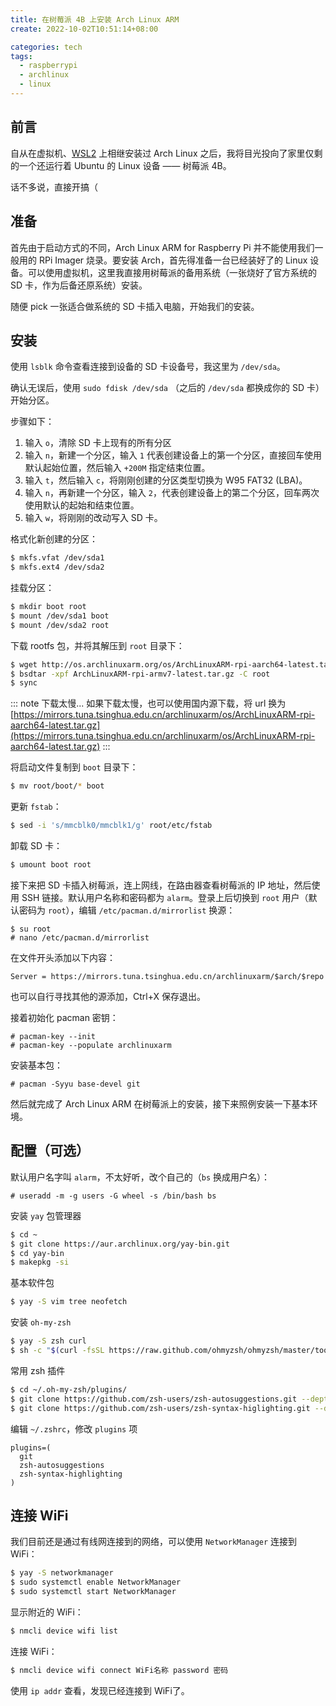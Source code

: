 ```yaml
---
title: 在树莓派 4B 上安装 Arch Linux ARM
create: 2022-10-02T10:51:14+08:00

categories: tech
tags:
  - raspberrypi
  - archlinux
  - linux
---
```


## 前言

自从在虚拟机、[WSL2](../wsl2-arch/) 上相继安装过 Arch Linux 之后，我将目光投向了家里仅剩的一个还运行着 Ubuntu 的 Linux 设备 —— 树莓派 4B。

话不多说，直接开搞（

## 准备

首先由于启动方式的不同，Arch Linux ARM for Raspberry Pi 并不能使用我们一般用的 RPi Imager 烧录。要安装 Arch，首先得准备一台已经装好了的 Linux 设备。可以使用虚拟机，这里我直接用树莓派的备用系统（一张烧好了官方系统的 SD 卡，作为后备还原系统）安装。

随便 pick 一张适合做系统的 SD 卡插入电脑，开始我们的安装。

## 安装

使用 `lsblk` 命令查看连接到设备的 SD 卡设备号，我这里为 `/dev/sda`。

确认无误后，使用 `sudo fdisk /dev/sda` （之后的 `/dev/sda` 都换成你的 SD 卡）开始分区。

步骤如下：

1. 输入 `o`，清除 SD 卡上现有的所有分区
2. 输入 `n`，新建一个分区，输入 `1` 代表创建设备上的第一个分区，直接回车使用默认起始位置，然后输入 `+200M` 指定结束位置。
3. 输入 `t`，然后输入 `c`，将刚刚创建的分区类型切换为 W95 FAT32 (LBA)。
4. 输入 `n`，再新建一个分区，输入 `2`，代表创建设备上的第二个分区，回车两次使用默认的起始和结束位置。
5. 输入 `w`，将刚刚的改动写入 SD 卡。

格式化新创建的分区：

```bash
$ mkfs.vfat /dev/sda1
$ mkfs.ext4 /dev/sda2
```

挂载分区：

```bash
$ mkdir boot root
$ mount /dev/sda1 boot
$ mount /dev/sda2 root
```

下载 rootfs 包，并将其解压到 `root` 目录下：

```bash
$ wget http://os.archlinuxarm.org/os/ArchLinuxARM-rpi-aarch64-latest.tar.gz
$ bsdtar -xpf ArchLinuxARM-rpi-armv7-latest.tar.gz -C root
$ sync
```

::: note 下载太慢...
如果下载太慢，也可以使用国内源下载，将 url 换为 [https://mirrors.tuna.tsinghua.edu.cn/archlinuxarm/os/ArchLinuxARM-rpi-aarch64-latest.tar.gz](https://mirrors.tuna.tsinghua.edu.cn/archlinuxarm/os/ArchLinuxARM-rpi-aarch64-latest.tar.gz)
:::

将启动文件复制到 `boot` 目录下：

```bash
$ mv root/boot/* boot
```

更新 `fstab`：

```bash
$ sed -i 's/mmcblk0/mmcblk1/g' root/etc/fstab
```

卸载 SD 卡：

```bash
$ umount boot root
```

接下来把 SD 卡插入树莓派，连上网线，在路由器查看树莓派的 IP 地址，然后使用 SSH 链接。默认用户名称和密码都为 `alarm`。登录上后切换到 `root` 用户（默认密码为 `root`），编辑 `/etc/pacman.d/mirrorlist` 换源：

```
$ su root
# nano /etc/pacman.d/mirrorlist
```

在文件开头添加以下内容：

```
Server = https://mirrors.tuna.tsinghua.edu.cn/archlinuxarm/$arch/$repo
```

也可以自行寻找其他的源添加，Ctrl+X 保存退出。

接着初始化 pacman 密钥：

```
# pacman-key --init
# pacman-key --populate archlinuxarm
```

安装基本包：

```
# pacman -Syyu base-devel git
```

然后就完成了 Arch Linux ARM 在树莓派上的安装，接下来照例安装一下基本环境。

## 配置（可选）

默认用户名字叫 `alarm`，不太好听，改个自己的（`bs` 换成用户名）：

```
# useradd -m -g users -G wheel -s /bin/bash bs
```

安装 `yay` 包管理器

```bash
$ cd ~
$ git clone https://aur.archlinux.org/yay-bin.git
$ cd yay-bin
$ makepkg -si
```

基本软件包

```bash
$ yay -S vim tree neofetch
```

安装 `oh-my-zsh`

```bash
$ yay -S zsh curl
$ sh -c "$(curl -fsSL https://raw.github.com/ohmyzsh/ohmyzsh/master/tools/install.sh)"
```

常用 zsh 插件

```bash
$ cd ~/.oh-my-zsh/plugins/
$ git clone https://github.com/zsh-users/zsh-autosuggestions.git --depth 1
$ git clone https://github.com/zsh-users/zsh-syntax-higlighting.git --depth 1
```

编辑 `~/.zshrc`，修改 `plugins` 项

```
plugins=(
  git
  zsh-autosuggestions
  zsh-syntax-highlighting
)
```

## 连接 WiFi

我们目前还是通过有线网连接到的网络，可以使用 `NetworkManager` 连接到 WiFi：

```bash
$ yay -S networkmanager
$ sudo systemctl enable NetworkManager
$ sudo systemctl start NetworkManager
```

显示附近的 WiFi：

```bash
$ nmcli device wifi list
```

连接 WiFi：

```bash
$ nmcli device wifi connect WiFi名称 password 密码
```

使用 `ip addr` 查看，发现已经连接到 WiFi了。
